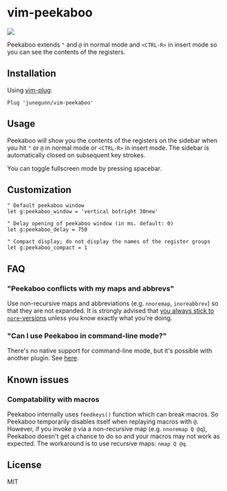 vim-peekaboo
============

![](https://cloud.githubusercontent.com/assets/700826/6095261/bb00340c-af96-11e4-9df5-9cd869673a11.gif)

Peekaboo extends `"` and `@` in normal mode and `<CTRL-R>` in insert mode so
you can see the contents of the registers.

Installation
------------

Using [vim-plug](https://github.com/junegunn/vim-plug):

```vim
Plug 'junegunn/vim-peekaboo'
```

Usage
-----

Peekaboo will show you the contents of the registers on the sidebar when you
hit `"` or `@` in normal mode or `<CTRL-R>` in insert mode. The sidebar is
automatically closed on subsequent key strokes.

You can toggle fullscreen mode by pressing spacebar.

Customization
-------------

```vim
" Default peekaboo window
let g:peekaboo_window = 'vertical botright 30new'

" Delay opening of peekaboo window (in ms. default: 0)
let g:peekaboo_delay = 750

" Compact display; do not display the names of the register groups
let g:peekaboo_compact = 1
```

FAQ
---

### "Peekaboo conflicts with my maps and abbrevs"

Use non-recursive maps and abbreviations (e.g. `nnoremap`, `inoreabbrev`) so
that they are not expanded. It is strongly advised that [you always stick to
`nore`-versions][m] unless you know exactly what you're doing.

[m]: http://learnvimscriptthehardway.stevelosh.com/chapters/05.html

### "Can I use Peekaboo in command-line mode?"

There's no native support for command-line mode, but it's possible with another
plugin. See [here](https://github.com/junegunn/vim-peekaboo/issues/23#issuecomment-84500667).

Known issues
------------

### Compatability with macros

Peekaboo internally uses `feedkeys()` function which can break macros. So
Peekaboo temporarily disables itself when replaying macros with `@`. However,
if you invoke `@` via a non-recursive map (e.g. `nnoremap Q @q`), Peekaboo
doesn't get a chance to do so and your macros may not work as expected. The
workaround is to use recursive maps: `nmap Q @q`.

License
-------

MIT

